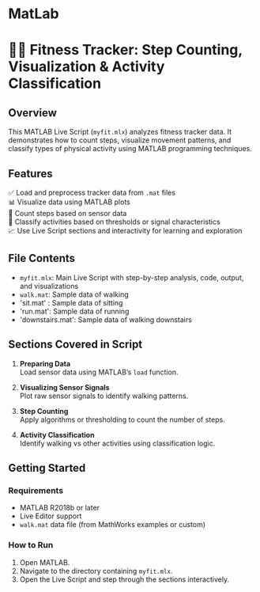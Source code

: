 # MatLab
# 🏃‍♀️ Fitness Tracker: Step Counting, Visualization & Activity Classification

## Overview

This MATLAB Live Script (`myfit.mlx`) analyzes fitness tracker data. It demonstrates how to count steps, visualize movement patterns, and classify types of physical activity using MATLAB programming techniques.

## Features

✅ Load and preprocess tracker data from `.mat` files  
📊 Visualize data using MATLAB plots  
🧮 Count steps based on sensor data  
🤖 Classify activities based on thresholds or signal characteristics  
📈 Use Live Script sections and interactivity for learning and exploration

## File Contents

- `myfit.mlx`: Main Live Script with step-by-step analysis, code, output, and visualizations
- `walk.mat`: Sample data of walking
- 'sit.mat' : Sample data of sitting
- 'run.mat': Sample data of running
- 'downstairs.mat': Sample data of walking downstairs

## Sections Covered in Script

1. **Preparing Data**  
   Load sensor data using MATLAB’s `load` function.

2. **Visualizing Sensor Signals**  
   Plot raw sensor signals to identify walking patterns.

3. **Step Counting**  
   Apply algorithms or thresholding to count the number of steps.

4. **Activity Classification**  
   Identify walking vs other activities using classification logic.


## Getting Started

### Requirements

- MATLAB R2018b or later
- Live Editor support
- `walk.mat` data file (from MathWorks examples or custom)

### How to Run

1. Open MATLAB.
2. Navigate to the directory containing `myfit.mlx`.
3. Open the Live Script and step through the sections interactively.
